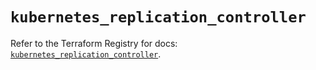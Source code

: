 # `kubernetes_replication_controller`

Refer to the Terraform Registry for docs: [`kubernetes_replication_controller`](https://registry.terraform.io/providers/hashicorp/kubernetes/2.34.0/docs/resources/replication_controller).

